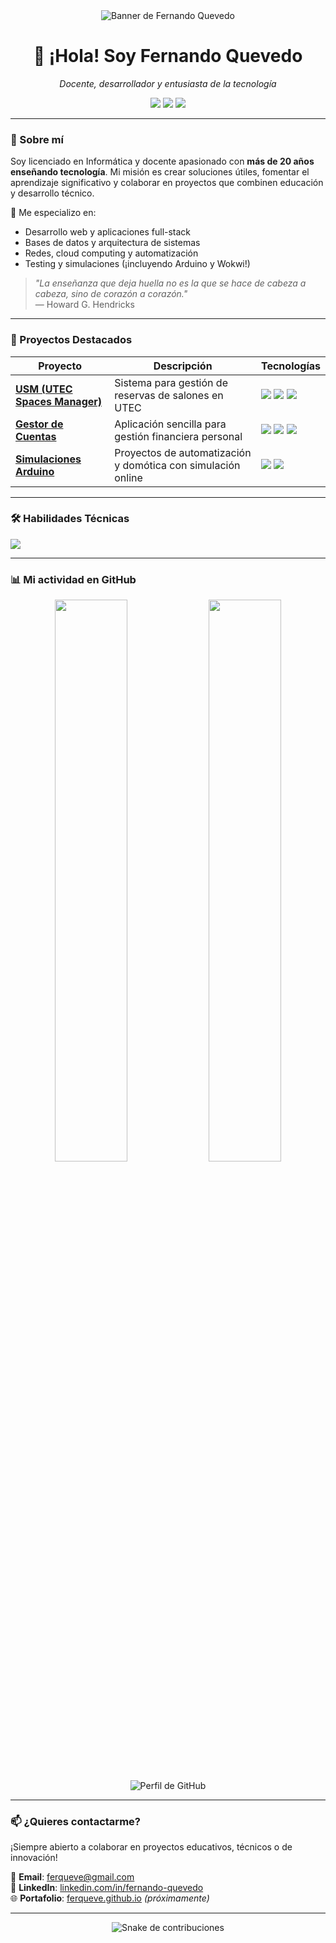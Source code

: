 <!-- 
  💡 Sugerencia: Usa un banner como este:
  https://via.placeholder.com/1200x400/1a1a2e/ffffff?text=Fernando+Quevedo+%7C+Docente+%26+Dev
  Puedes personalizarlo con herramientas como:
  - https://readme.so
  - https://www.devlane.io/readme-builder
  - https://github.com/rahuldkjain/github-profile-readme-generator
-->

<div align="center">
  <img src="https://via.placeholder.com/1200x400/1a1a2e/ffffff?text=Fernando+Quevedo+%7C+Docente+%26+Desarrollador" alt="Banner de Fernando Quevedo" />
  
  <h1>👋 ¡Hola! Soy Fernando Quevedo</h1>
  <p><em>Docente, desarrollador y entusiasta de la tecnología</em></p>
  
  <p>
    <a href="https://www.linkedin.com/in/fernando-quevedo-80847a35/"><img src="https://img.shields.io/badge/LinkedIn-0A66C2?style=for-the-badge&logo=linkedin&logoColor=white" /></a>
    <a href="mailto:ferqueve@gmail.com"><img src="https://img.shields.io/badge/Gmail-D14836?style=for-the-badge&logo=gmail&logoColor=white" /></a>
    <a href="https://ferqueve.github.io"><img src="https://img.shields.io/badge/Portafolio-000000?style=for-the-badge&logo=github&logoColor=white" /></a>
  </p>
</div>

---

### 🧠 Sobre mí
Soy licenciado en Informática y docente apasionado con **más de 20 años enseñando tecnología**. Mi misión es crear soluciones útiles, fomentar el aprendizaje significativo y colaborar en proyectos que combinen educación y desarrollo técnico.

🔧 Me especializo en:
- Desarrollo web y aplicaciones full-stack
- Bases de datos y arquitectura de sistemas
- Redes, cloud computing y automatización
- Testing y simulaciones (¡incluyendo Arduino y Wokwi!)

> *"La enseñanza que deja huella no es la que se hace de cabeza a cabeza, sino de corazón a corazón."*  
> — Howard G. Hendricks

---

### 🚀 Proyectos Destacados

| Proyecto | Descripción | Tecnologías |
|--------|-------------|------------|
| [**USM (UTEC Spaces Manager)**](https://github.com/ferqueve/usm) | Sistema para gestión de reservas de salones en UTEC | <img src="https://img.shields.io/badge/Node.js-339933?style=flat&logo=nodedotjs&logoColor=white" /> <img src="https://img.shields.io/badge/MongoDB-47A248?style=flat&logo=mongodb&logoColor=white" /> <img src="https://img.shields.io/badge/Bootstrap-7952B3?style=flat&logo=bootstrap&logoColor=white" /> |
| [**Gestor de Cuentas**](https://github.com/ferqueve/gestor-cuentas) | Aplicación sencilla para gestión financiera personal | <img src="https://img.shields.io/badge/HTML5-E34F26?style=flat&logo=html5&logoColor=white" /> <img src="https://img.shields.io/badge/JavaScript-F7DF1E?style=flat&logo=javascript&logoColor=black" /> <img src="https://img.shields.io/badge/Bootstrap-7952B3?style=flat&logo=bootstrap&logoColor=white" /> |
| [**Simulaciones Arduino**](https://github.com/ferqueve/arduino-sim) | Proyectos de automatización y domótica con simulación online | <img src="https://img.shields.io/badge/C++-00599C?style=flat&logo=cplusplus&logoColor=white" /> <img src="https://img.shields.io/badge/Wokwi-4CAF50?style=flat&logo=wokwi&logoColor=white" /> |

---

### 🛠️ Habilidades Técnicas

<div align="left">
  <img src="https://skillicons.dev/icons?i=html,css,js,nodejs,mongodb,git,github,wokwi,arduino,bootstrap" />
</div>

---

### 📊 Mi actividad en GitHub

<div align="center">
  <img src="https://github-readme-stats.vercel.app/api?username=ferqueve&show_icons=true&theme=radical&border_color=1a1a2e" width="48%" />
  <img src="https://github-readme-stats.vercel.app/api/top-langs/?username=ferqueve&layout=compact&theme=radical&border_color=1a1a2e" width="48%" />
</div>

<br />

<div align="center">
  <img src="https://github-profile-summary-cards.vercel.app/api/cards/profile-details?username=ferqueve&theme=prussian" alt="Perfil de GitHub" />
</div>

---

### 📫 ¿Quieres contactarme?

¡Siempre abierto a colaborar en proyectos educativos, técnicos o de innovación!

📧 **Email**: [ferqueve@gmail.com](mailto:ferqueve@gmail.com)  
💼 **LinkedIn**: [linkedin.com/in/fernando-quevedo](https://www.linkedin.com/in/fernando-quevedo-80847a35/)  
🌐 **Portafolio**: [ferqueve.github.io](https://ferqueve.github.io) *(próximamente)*

---

<div align="center">
  <img src="https://raw.githubusercontent.com/ferqueve/ferqueve/output/github-contribution-grid-snake.svg" alt="Snake de contribuciones" />
</div>

